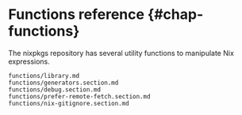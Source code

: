 # Functions reference {#chap-functions}

The nixpkgs repository has several utility functions to manipulate Nix expressions.

```{=include=} sections
functions/library.md
functions/generators.section.md
functions/debug.section.md
functions/prefer-remote-fetch.section.md
functions/nix-gitignore.section.md
```
